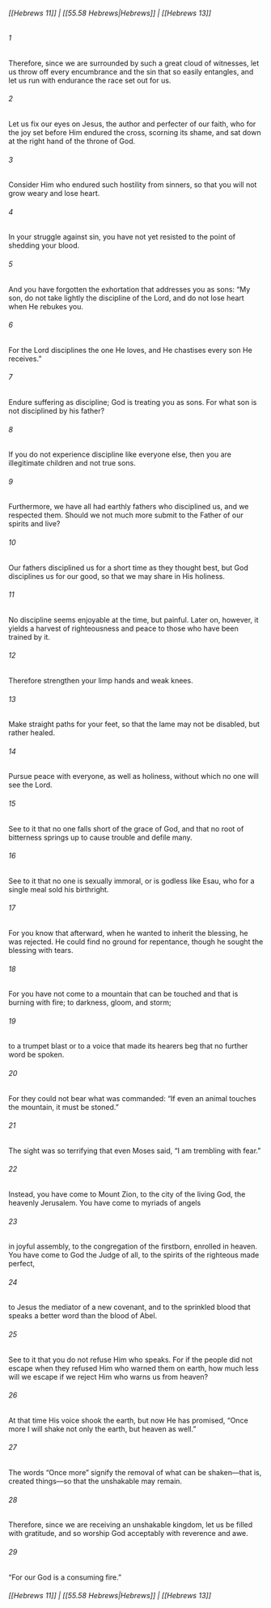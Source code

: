 
###### [[Hebrews 11]] | [[55.58 Hebrews|Hebrews]] | [[Hebrews 13]]

###### 1
Therefore, since we are surrounded by such a great cloud of witnesses, let us throw off every encumbrance and the sin that so easily entangles, and let us run with endurance the race set out for us.
###### 2
Let us fix our eyes on Jesus, the author and perfecter of our faith, who for the joy set before Him endured the cross, scorning its shame, and sat down at the right hand of the throne of God.
###### 3
Consider Him who endured such hostility from sinners, so that you will not grow weary and lose heart.
###### 4
In your struggle against sin, you have not yet resisted to the point of shedding your blood.
###### 5
And you have forgotten the exhortation that addresses you as sons: “My son, do not take lightly the discipline of the Lord, and do not lose heart when He rebukes you.
###### 6
For the Lord disciplines the one He loves, and He chastises every son He receives.”
###### 7
Endure suffering as discipline; God is treating you as sons. For what son is not disciplined by his father?
###### 8
If you do not experience discipline like everyone else, then you are illegitimate children and not true sons.
###### 9
Furthermore, we have all had earthly fathers who disciplined us, and we respected them. Should we not much more submit to the Father of our spirits and live?
###### 10
Our fathers disciplined us for a short time as they thought best, but God disciplines us for our good, so that we may share in His holiness.
###### 11
No discipline seems enjoyable at the time, but painful. Later on, however, it yields a harvest of righteousness and peace to those who have been trained by it.
###### 12
Therefore strengthen your limp hands and weak knees.
###### 13
Make straight paths for your feet, so that the lame may not be disabled, but rather healed.
###### 14
Pursue peace with everyone, as well as holiness, without which no one will see the Lord.
###### 15
See to it that no one falls short of the grace of God, and that no root of bitterness springs up to cause trouble and defile many.
###### 16
See to it that no one is sexually immoral, or is godless like Esau, who for a single meal sold his birthright.
###### 17
For you know that afterward, when he wanted to inherit the blessing, he was rejected. He could find no ground for repentance, though he sought the blessing with tears.
###### 18
For you have not come to a mountain that can be touched and that is burning with fire; to darkness, gloom, and storm;
###### 19
to a trumpet blast or to a voice that made its hearers beg that no further word be spoken.
###### 20
For they could not bear what was commanded: “If even an animal touches the mountain, it must be stoned.”
###### 21
The sight was so terrifying that even Moses said, “I am trembling with fear.”
###### 22
Instead, you have come to Mount Zion, to the city of the living God, the heavenly Jerusalem. You have come to myriads of angels
###### 23
in joyful assembly, to the congregation of the firstborn, enrolled in heaven. You have come to God the Judge of all, to the spirits of the righteous made perfect,
###### 24
to Jesus the mediator of a new covenant, and to the sprinkled blood that speaks a better word than the blood of Abel.
###### 25
See to it that you do not refuse Him who speaks. For if the people did not escape when they refused Him who warned them on earth, how much less will we escape if we reject Him who warns us from heaven?
###### 26
At that time His voice shook the earth, but now He has promised, “Once more I will shake not only the earth, but heaven as well.”
###### 27
The words “Once more” signify the removal of what can be shaken—that is, created things—so that the unshakable may remain.
###### 28
Therefore, since we are receiving an unshakable kingdom, let us be filled with gratitude, and so worship God acceptably with reverence and awe.
###### 29
“For our God is a consuming fire.”

###### [[Hebrews 11]] | [[55.58 Hebrews|Hebrews]] | [[Hebrews 13]]
